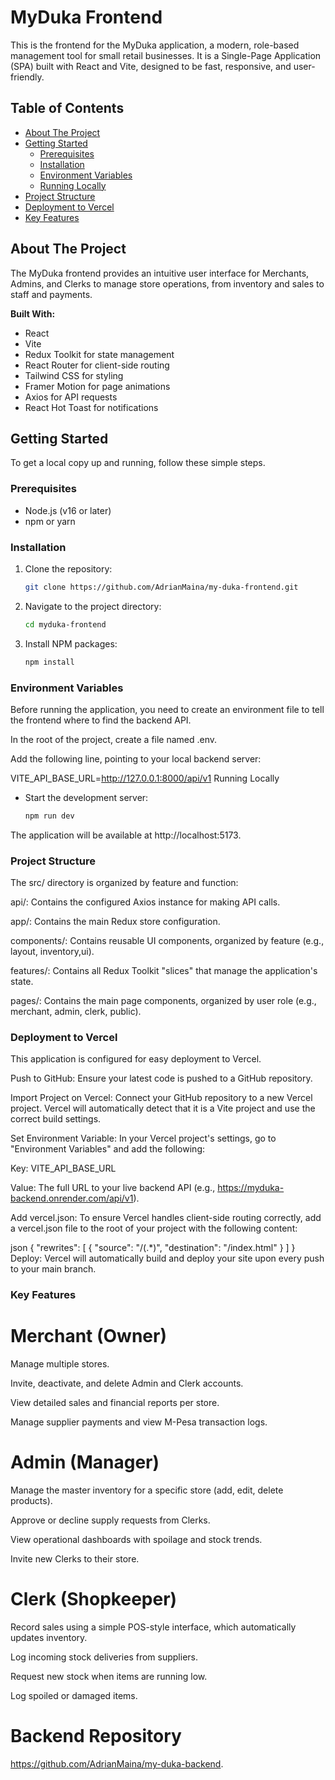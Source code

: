# MyDuka Frontend

This is the frontend for the MyDuka application, a modern, role-based management tool for small retail businesses. It is a Single-Page Application (SPA) built with React and Vite, designed to be fast, responsive, and user-friendly.

## Table of Contents
- [About The Project](#about-the-project)
- [Getting Started](#getting-started)
  - [Prerequisites](#prerequisites)
  - [Installation](#installation)
  - [Environment Variables](#environment-variables)
  - [Running Locally](#running-locally)
- [Project Structure](#project-structure)
- [Deployment to Vercel](#deployment-to-vercel)
- [Key Features](#key-features)


## About The Project
The MyDuka frontend provides an intuitive user interface for Merchants, Admins, and Clerks to manage store operations, from inventory and sales to staff and payments.

**Built With:**
- React
- Vite
- Redux Toolkit for state management
- React Router for client-side routing
- Tailwind CSS for styling
- Framer Motion for page animations
- Axios for API requests
- React Hot Toast for notifications

## Getting Started
To get a local copy up and running, follow these simple steps.

### Prerequisites
- Node.js (v16 or later)
- npm or yarn

### Installation
1. Clone the repository:
   ```sh
   git clone https://github.com/AdrianMaina/my-duka-frontend.git

2. Navigate to the project directory:
   ```sh
   cd myduka-frontend

3. Install NPM packages:
   ```sh
   npm install


### Environment Variables
Before running the application, you need to create an environment file to tell the frontend where to find the backend API.

In the root of the project, create a file named .env.

Add the following line, pointing to your local backend server:


VITE_API_BASE_URL=http://127.0.0.1:8000/api/v1
Running Locally
- Start the development server:
  ```sh
  npm run dev

The application will be available at http://localhost:5173.


### Project Structure
The src/ directory is organized by feature and function:

api/: Contains the configured Axios instance for making API calls.

app/: Contains the main Redux store configuration.

components/: Contains reusable UI components, organized by feature (e.g., layout, inventory,ui).

features/: Contains all Redux Toolkit "slices" that manage the application's state.

pages/: Contains the main page components, organized by user role (e.g., merchant, admin, clerk, public).

### Deployment to Vercel
This application is configured for easy deployment to Vercel.

Push to GitHub: Ensure your latest code is pushed to a GitHub repository.

Import Project on Vercel: Connect your GitHub repository to a new Vercel project. Vercel will automatically detect that it is a Vite project and use the correct build settings.

Set Environment Variable: In your Vercel project's settings, go to "Environment Variables" and add the following:

Key: VITE_API_BASE_URL

Value: The full URL to your live backend API (e.g., https://myduka-backend.onrender.com/api/v1).

Add vercel.json: To ensure Vercel handles client-side routing correctly, add a vercel.json file to the root of your project with the following content:

json
{
  "rewrites": [
    {
      "source": "/(.*)",
      "destination": "/index.html"
    }
  ]
}
Deploy: Vercel will automatically build and deploy your site upon every push to your main branch.

### Key Features
# Merchant (Owner)
Manage multiple stores.

Invite, deactivate, and delete Admin and Clerk accounts.

View detailed sales and financial reports per store.

Manage supplier payments and view M-Pesa transaction logs.

# Admin (Manager)
Manage the master inventory for a specific store (add, edit, delete products).

Approve or decline supply requests from Clerks.

View operational dashboards with spoilage and stock trends.

Invite new Clerks to their store.

# Clerk (Shopkeeper)
Record sales using a simple POS-style interface, which automatically updates inventory.

Log incoming stock deliveries from suppliers.

Request new stock when items are running low.

Log spoiled or damaged items.

# Backend Repository
https://github.com/AdrianMaina/my-duka-backend.
